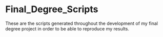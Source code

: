 # Final_Degree_Scripts
These are the scripts generated throughout the development of my final degree project in order to be able to reproduce my results.
